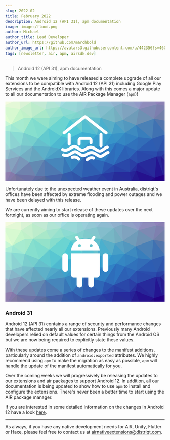 ```yaml
---
slug: 2022-02
title: February 2022
description: Android 12 (API 31), apm documentation
image: images/flood.png
author: Michael
author_title: Lead Developer
author_url: https://github.com/marchbold
author_image_url: https://avatars3.githubusercontent.com/u/442356?s=460&v=4
tags: [newsletter, air, apm, airsdk.dev]
---
```


> Android 12 (API 31), apm documentation

This month we were aiming to have released a complete upgrade of all our extensions to be compatible with Android 12 (API 31) including Google Play Services and the AndroidX libraries. Along with this comes a major update to all our documentation to use the AIR Package Manager (`apm`)!

![](images/flood.png)

Unfortunately due to the unexpected weather event in Australia, distriqt's offices have been affected by extreme flooding and power outages and we have been delayed with this release. 

We are currently aiming to start release of these updates over the next fortnight, as soon as our office is operating again.


<!--truncate-->

![](images/android.png)

### Android 31

Android 12 (API 31) contains a range of security and performance changes that have affected nearly all our extensions. Previously many Android developers relied on default values for certain things from the Android OS but we are now being required to explicitly state these values. 

With these updates come a series of changes to the manifest additions, particularly around the addition of `android:exported` attributes. We highly recommend using `apm` to make the migration as easy as possible, `apm` will handle the update of the manifest automatically for you.

Over the coming weeks we will progressively be releasing the updates to our extensions and air packages to support Android 12. In addition, all our documentation is being updated to show how to use `apm` to install and configure the extensions. There's never been a better time to start using the AIR package manager. 

If you are interested in some detailed information on the changes in Android 12 have a look [here](https://developer.android.com/about/versions/12/behavior-changes-12). 




---

As always, if you have any native development needs for AIR, Unity, Flutter or Haxe, please feel free to contact us at [airnativeextensions@distriqt.com](mailto:airnativeextensions@distriqt.com).
